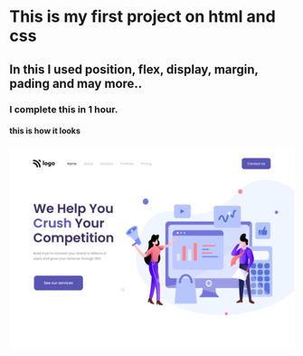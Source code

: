 # This is my first project on html and css

## In this I used position, flex, display, margin, pading and may more..


### I complete this in 1 hour.


#### this is how it looks 
![](./output.png)
